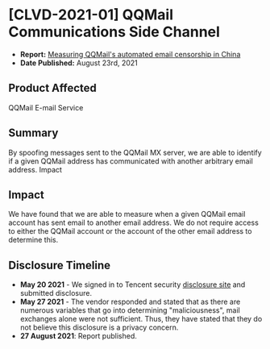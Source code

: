 # [CLVD-2021-01] QQMail Communications Side Channel

* **Report:** [Measuring QQMail's automated email censorship in China](https://dl.acm.org/doi/10.1145/3473604.3474560)
* **Date Published:** August 23rd, 2021

## Product Affected

QQMail E-mail Service

## Summary

By spoofing messages sent to the QQMail MX server, we are able to identify if a given QQMail address has communicated with another arbitrary email address. 
Impact

## Impact

We have found that we are able to measure when a given QQMail email account has sent email to another email address. We do not require access to either the QQMail account or the account of the other email address to determine this.

## Disclosure Timeline

* **May 20 2021** -  We signed in to Tencent security [disclosure site](https://en.security.tencent.com/)  and submitted disclosure.
* **May 27 2021** - The vendor responded and stated that as there are numerous variables that go into determining "maliciousness", mail exchanges alone were not sufficient. Thus, they have stated that they do not believe this disclosure is a privacy concern.
* **27 August 2021**: Report published.
